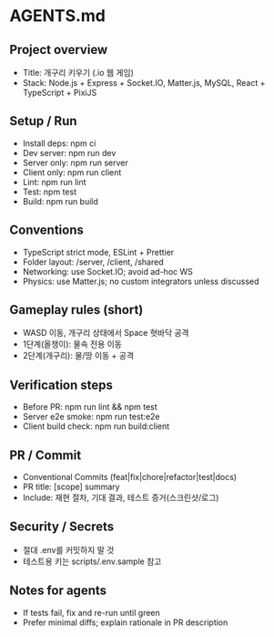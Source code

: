 # AGENTS.md

## Project overview
- Title: 개구리 키우기 (.io 웹 게임)
- Stack: Node.js + Express + Socket.IO, Matter.js, MySQL, React + TypeScript + PixiJS

## Setup / Run
- Install deps: npm ci
- Dev server: npm run dev
- Server only: npm run server
- Client only: npm run client
- Lint: npm run lint
- Test: npm test
- Build: npm run build

## Conventions
- TypeScript strict mode, ESLint + Prettier
- Folder layout: /server, /client, /shared
- Networking: use Socket.IO; avoid ad-hoc WS
- Physics: use Matter.js; no custom integrators unless discussed

## Gameplay rules (short)
- WASD 이동, 개구리 상태에서 Space 혓바닥 공격
- 1단계(올챙이): 물속 전용 이동
- 2단계(개구리): 물/땅 이동 + 공격

## Verification steps
- Before PR: npm run lint && npm test
- Server e2e smoke: npm run test:e2e
- Client build check: npm run build:client

## PR / Commit
- Conventional Commits (feat|fix|chore|refactor|test|docs)
- PR title: [scope] summary
- Include: 재현 절차, 기대 결과, 테스트 증거(스크린샷/로그)

## Security / Secrets
- 절대 .env를 커밋하지 말 것
- 테스트용 키는 scripts/.env.sample 참고

## Notes for agents
- If tests fail, fix and re-run until green
- Prefer minimal diffs; explain rationale in PR description
